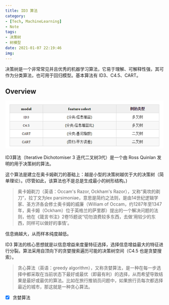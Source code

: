 ```yaml
---
title: ID3 算法
category:
- [Tech, MachineLearning]
- Note
tags:
- 决策树
- 树模型
date: 2021-01-07 22:19:46
img:
---
```


决策树是一个非常常见并且优秀的机器学习算法，它易于理解、可解释性强，其可作为分类算法，也可用于回归模型。基本算法有 ID3、C4.5、CART。

## Overview
![](/images/ID3.C4.5.CART.png)

ID3算法（Iterative Dichotomiser 3 迭代二叉树3代）是一个由 Ross Quinlan 发明的用于决策树的算法。

这个算法是建立在奥卡姆剃刀的基础上：越是小型的决策树越优于大的决策树（简单理论）。(尽管如此，该算法也不是总是生成最小的树形结构。)

> 奥卡姆剃刀（英语：Occam's Razor, Ockham's Razor），又称“奥坎的剃刀”，拉丁文为lex parsimoniae，意思是简约之法则，是由14世纪逻辑学家、圣方济各会修士奥卡姆的威廉（William of Occam，约1287年至1347年，奥卡姆（Ockham）位于英格兰的萨里郡）提出的一个解决问题的法则，他在《箴言书注》2卷15题说“切勿浪费较多东西，去做‘用较少的东西，同样可以做好的事情’。

信息熵越大，从而样本纯度越低。

ID3 算法的核心思想就是以信息增益来度量特征选择，选择信息增益最大的特征进行分裂。算法采用自顶向下的贪婪搜索遍历可能的决策树空间（C4.5 也是贪婪搜索）。

> 贪心算法（英语：greedy algorithm），又称贪婪算法，是一种在每一步选择中都采取在当前状态下最好或最优（即最有利）的选择，从而希望导致结果是最好或最优的算法。比如在旅行推销员问题中，如果旅行员每次都选择最近的城市，那这就是一种贪心算法。

- [x] 贪婪算法
